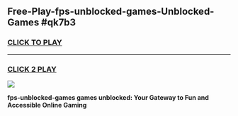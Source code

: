 
## Free-Play-fps-unblocked-games-Unblocked-Games #qk7b3
<h3>
<a href="https://news.freeplayer.one?title=fps-unblocked-games&ref=8M">CLICK TO PLAY</a></h3>
<hr>

<h3>
<a href="https://news.freeplayer.one?title=fps-unblocked-games&ref=8M">CLICK 2 PLAY</a>
  
</h3>

<a href="https://news.freeplayer.one?title=fps-unblocked-games&ref=8M"><img src="https://clearcache.store/games.png"></a>


**fps-unblocked-games games unblocked: Your Gateway to Fun and Accessible Online Gaming**
